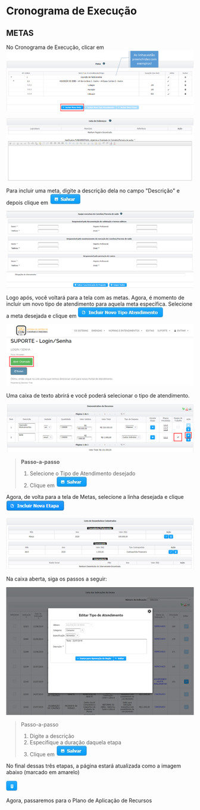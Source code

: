 # Cronograma de Execução

## METAS

No Cronograma de Execução, clicar em ![](../../.gitbook/assets/image%20%2866%29.png) 

![](../../.gitbook/assets/image%20%2870%29.png)

Para incluir uma meta, digite a descrição dela no campo "Descrição" e depois clique em ![](../../.gitbook/assets/icone_salvar.jpg) 

![](../../.gitbook/assets/image%20%2816%29.png)

Logo após, você voltará para a tela com as metas. Agora, é momento de incluir um novo tipo de atendimento para aquela meta específica. Selecione a meta desejada e clique em ![](../../.gitbook/assets/icone_incluir-novo-tipo-de-atendimento.jpg) 

![](../../.gitbook/assets/image%20%2871%29.png)

Uma caixa de texto abrirá e você poderá selecionar o tipo de atendimento.

![](../../.gitbook/assets/image%20%2824%29.png)

> **Passo-a-passo**
>
> 1. Selecione o Tipo de Atendimento desejado
> 2. Clique em ![](../../.gitbook/assets/icone_salvar.jpg)

Agora, de volta para a tela de Metas, selecione a linha desejada e clique ![](../../.gitbook/assets/image%20%284%29.png) 

![](../../.gitbook/assets/image%20%2880%29.png)

Na caixa aberta, siga os passos a seguir:

![](../../.gitbook/assets/image%20%2886%29.png)

> Passo-a-passo
>
> 1. Digite a descrição
> 2. Especifique a duração daquela etapa
> 3. Clique em ![](../../.gitbook/assets/icone_salvar.jpg)

No final dessas três etapas, a página estará atualizada como a imagem abaixo \(marcado em amarelo\)

![](../../.gitbook/assets/image%20%2848%29.png)

Agora, passaremos para o Plano de Aplicação de Recursos


